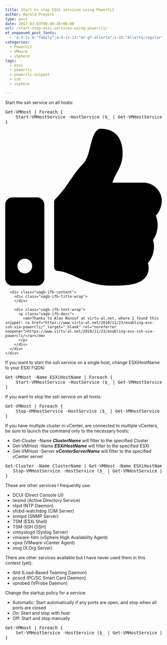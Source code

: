 ```yaml
---
title: Start or stop ESXi services using PowerCLI
author: Harold Preyers
type: post
date: 2017-03-03T06:49:45+00:00
url: /start-stop-esxi-services-using-powercli/
et_enqueued_post_fonts:
  - 'a:3:{s:6:"family";a:4:{s:13:"et-gf-allerta";s:15:"Allerta:regular";s:11:"et-gf-alice";s:13:"Alice:regular";s:16:"et-gf-montserrat";s:137:"Montserrat:100,200,300,regular,500,600,700,800,900,100italic,200italic,300italic,italic,500italic,600italic,700italic,800italic,900italic";s:19:"et-gf-alegreya-sans";s:112:"Alegreya+Sans:100,100italic,300,300italic,regular,italic,500,500italic,700,700italic,800,800italic,900,900italic";}s:6:"subset";a:7:{i:0;s:5:"latin";i:1;s:8:"cyrillic";i:2;s:12:"cyrillic-ext";i:3;s:9:"latin-ext";i:4;s:10:"vietnamese";i:5;s:5:"greek";i:6;s:9:"greek-ext";}s:9:"cache_key";s:72:"{"gph":-1,"divi":"4.20.2","wp":"6.1.1","enable_all_character_sets":"on"}";}'
categories:
  - PowerCLI
  - VMware
  - vSphere
tags:
  - esxi
  - powercli
  - powercli-snippet
  - ssh
  - vsphere

---
```

Start the ssh service on all hosts:

<div class="wp-block-urvanov-syntax-highlighter-code-block">
  <pre class="lang:ps decode:true ">Get-VMHost | Foreach {
	Start-VMHostService -HostService ($_ | Get-VMHostService | Where {$_.Key -eq "TSM-SSH"})
}</pre>
</div>

<div class="wp-block-uagb-info-box uagb-infobox__outer-wrap uagb-block-77fb278d">
  <div class="uagb-infobox__content-wrap uagb-infobox uagb-infobox-has-icon uagb-infobox-icon-left uagb-infobox-left uagb-infobox-image-valign-middle uagb-infobox-enable-border-radius ">
    <div class="uagb-ifb-left-right-wrap">
      <div class="uagb-ifb-image-icon-content uagb-ifb-imgicon-wrap">
        <div class="uagb-ifb-icon-wrap">
          <span class="uagb-ifb-icon"><svg xmlns="http://www.w3.org/2000/svg" viewbox="0 0 512 512"><path d="M104 224H24c-13.255 0-24 10.745-24 24v240c0 13.255 10.745 24 24 24h80c13.255 0 24-10.745 24-24V248c0-13.255-10.745-24-24-24zM64 472c-13.255 0-24-10.745-24-24s10.745-24 24-24 24 10.745 24 24-10.745 24-24 24zM384 81.452c0 42.416-25.97 66.208-33.277 94.548h101.723c33.397 0 59.397 27.746 59.553 58.098.084 17.938-7.546 37.249-19.439 49.197l-.11.11c9.836 23.337 8.237 56.037-9.308 79.469 8.681 25.895-.069 57.704-16.382 74.757 4.298 17.598 2.244 32.575-6.148 44.632C440.202 511.587 389.616 512 346.839 512l-2.845-.001c-48.287-.017-87.806-17.598-119.56-31.725-15.957-7.099-36.821-15.887-52.651-16.178-6.54-.12-11.783-5.457-11.783-11.998v-213.77c0-3.2 1.282-6.271 3.558-8.521 39.614-39.144 56.648-80.587 89.117-113.111 14.804-14.832 20.188-37.236 25.393-58.902C282.515 39.293 291.817 0 312 0c24 0 72 8 72 81.452z"></path></svg></span>
        </div>
      </div>
      
      <div class="uagb-ifb-content">
        <div class="uagb-ifb-title-wrap">
        </div>
        
        <div class="uagb-ifb-text-wrap">
          <p class="uagb-ifb-desc">
            <em>Thanks to Alan Renouf at virtu-al.net, where I found this snippet: <a href="https://www.virtu-al.net/2010/11/23/enabling-esx-ssh-via-powercli/" target="_blank" rel="noreferrer noopener">https://www.virtu-al.net/2010/11/23/enabling-esx-ssh-via-powercli/</a></em>
          </p>
        </div>
      </div>
    </div>
  </div>
</div>

If you want to start the ssh service on a single host, change ESXiHostName to your ESXi FQDN:

<div class="wp-block-urvanov-syntax-highlighter-code-block">
  <pre class="lang:ps decode:true ">Get-VMHost -Name ESXiHostName | Foreach {
	Start-VMHostService -HostService ($_ | Get-VMHostService | Where {$_.Key -eq "TSM-SSH"})
}</pre>
</div>

If you want to stop the ssh service on all hosts:

<div class="wp-block-urvanov-syntax-highlighter-code-block">
  <pre class="lang:ps decode:true ">Get-VMHost | Foreach {
	Stop-VMHostService -HostService ($_ | Get-VMHostService | Where {$_.Key -eq "TSM-SSH"})
}</pre>
</div>

If you have multiple cluster in vCenter, are connected to multiple vCenters, be sure to launch the command only to the necessary hosts:

  * Get-Cluster -Name _**ClusterName**_ will filter to the specified Cluster
  * Get-VMHost -Name _**ESXiHostName**_ will filter to the specified ESXi
  * Get-VMHost -Server _**vCenterServerName**_ will filter to the specified vCenter server

<div class="wp-block-urvanov-syntax-highlighter-code-block">
  <pre class="lang:ps decode:true ">Get-Cluster -Name ClusterName | Get-VMHost -Name ESXiHostName -Server vCenterServerName | Foreach {
   Stop-VMHostService -HostService ($_ | Get-VMHostService | Where { $_.Key -eq "TSM-SSH"} )
}</pre>
</div>

These are other services I frequently use:

  * DCUI (Direct Console UI)
  * lwsmd (Active Directory Service)
  * ntpd (NTP Daemon)
  * sfcbd-watchdog (CIM Server)
  * snmpd (SNMP Server)
  * TSM (ESXi Shell)
  * TSM-SSH (SSH)
  * vmsyslogd (Syslog Server)
  * vmware-fdm (vSphere High Availability Agent)
  * vpxa (VMware vCenter Agent)
  * xorg (X.Org Server)

There are other services available but I have never used them in this context (yet):

  * lbtd (Load-Based Teaming Daemon)
  * pcscd (PC/SC Smart Card Daemon)
  * vprobed (VProbe Daemon)

Change the startup policy for a service:

  * Automatic: Start automatically if any ports are open, and stop when all ports are closed
  * On: Start and stop with host
  * Off: Start and stop manually

<div class="wp-block-urvanov-syntax-highlighter-code-block">
  <pre class="lang:ps decode:true ">Get-VMHost | Foreach {
	Set-VMHostService -HostService ($_ | Get-VMHostService | Where {$_.key -eq "TSM-SSH"}) -policy On
}</pre>
</div>